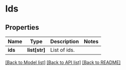 # Ids

## Properties
Name | Type | Description | Notes
------------ | ------------- | ------------- | -------------
**ids** | **list[str]** | List of ids. | 

[[Back to Model list]](../README.md#documentation-for-models) [[Back to API list]](../README.md#documentation-for-api-endpoints) [[Back to README]](../README.md)

